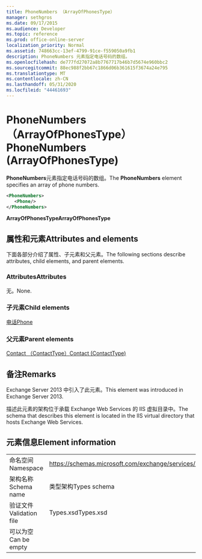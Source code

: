 ```yaml
---
title: PhoneNumbers （ArrayOfPhonesType）
manager: sethgros
ms.date: 09/17/2015
ms.audience: Developer
ms.topic: reference
ms.prod: office-online-server
localization_priority: Normal
ms.assetid: 748663cc-13ef-4799-91ce-f559050a9fb1
description: PhoneNumbers 元素指定电话号码的数组。
ms.openlocfilehash: de777fd27072a8b7767717b46b7d5674e960bbc2
ms.sourcegitcommit: 88ec988f2bb67c1866d06b361615f3674a24e795
ms.translationtype: MT
ms.contentlocale: zh-CN
ms.lasthandoff: 05/31/2020
ms.locfileid: "44461693"
---
```

# <a name="phonenumbers-arrayofphonestype"></a><span data-ttu-id="42c49-103">PhoneNumbers （ArrayOfPhonesType）</span><span class="sxs-lookup"><span data-stu-id="42c49-103">PhoneNumbers (ArrayOfPhonesType)</span></span>

<span data-ttu-id="42c49-104">**PhoneNumbers**元素指定电话号码的数组。</span><span class="sxs-lookup"><span data-stu-id="42c49-104">The **PhoneNumbers** element specifies an array of phone numbers.</span></span> 
  
```XML
<PhoneNumbers>
   <Phone/>
</PhoneNumbers>
```

 <span data-ttu-id="42c49-105">**ArrayOfPhonesType**</span><span class="sxs-lookup"><span data-stu-id="42c49-105">**ArrayOfPhonesType**</span></span>
## <a name="attributes-and-elements"></a><span data-ttu-id="42c49-106">属性和元素</span><span class="sxs-lookup"><span data-stu-id="42c49-106">Attributes and elements</span></span>

<span data-ttu-id="42c49-107">下面各部分介绍了属性、子元素和父元素。</span><span class="sxs-lookup"><span data-stu-id="42c49-107">The following sections describe attributes, child elements, and parent elements.</span></span>
  
### <a name="attributes"></a><span data-ttu-id="42c49-108">Attributes</span><span class="sxs-lookup"><span data-stu-id="42c49-108">Attributes</span></span>

<span data-ttu-id="42c49-109">无。</span><span class="sxs-lookup"><span data-stu-id="42c49-109">None.</span></span>
  
### <a name="child-elements"></a><span data-ttu-id="42c49-110">子元素</span><span class="sxs-lookup"><span data-stu-id="42c49-110">Child elements</span></span>

[<span data-ttu-id="42c49-111">电话</span><span class="sxs-lookup"><span data-stu-id="42c49-111">Phone</span></span>](phone.md)
  
### <a name="parent-elements"></a><span data-ttu-id="42c49-112">父元素</span><span class="sxs-lookup"><span data-stu-id="42c49-112">Parent elements</span></span>

[<span data-ttu-id="42c49-113">Contact （ContactType）</span><span class="sxs-lookup"><span data-stu-id="42c49-113">Contact (ContactType)</span></span>](contact-contacttype.md)
  
## <a name="remarks"></a><span data-ttu-id="42c49-114">备注</span><span class="sxs-lookup"><span data-stu-id="42c49-114">Remarks</span></span>

<span data-ttu-id="42c49-115">Exchange Server 2013 中引入了此元素。</span><span class="sxs-lookup"><span data-stu-id="42c49-115">This element was introduced in Exchange Server 2013.</span></span>
  
<span data-ttu-id="42c49-116">描述此元素的架构位于承载 Exchange Web Services 的 IIS 虚拟目录中。</span><span class="sxs-lookup"><span data-stu-id="42c49-116">The schema that describes this element is located in the IIS virtual directory that hosts Exchange Web Services.</span></span>
  
## <a name="element-information"></a><span data-ttu-id="42c49-117">元素信息</span><span class="sxs-lookup"><span data-stu-id="42c49-117">Element information</span></span>

|||
|:-----|:-----|
|<span data-ttu-id="42c49-118">命名空间</span><span class="sxs-lookup"><span data-stu-id="42c49-118">Namespace</span></span>  <br/> |https://schemas.microsoft.com/exchange/services/2006/types  <br/> |
|<span data-ttu-id="42c49-119">架构名称</span><span class="sxs-lookup"><span data-stu-id="42c49-119">Schema name</span></span>  <br/> |<span data-ttu-id="42c49-120">类型架构</span><span class="sxs-lookup"><span data-stu-id="42c49-120">Types schema</span></span>  <br/> |
|<span data-ttu-id="42c49-121">验证文件</span><span class="sxs-lookup"><span data-stu-id="42c49-121">Validation file</span></span>  <br/> |<span data-ttu-id="42c49-122">Types.xsd</span><span class="sxs-lookup"><span data-stu-id="42c49-122">Types.xsd</span></span>  <br/> |
|<span data-ttu-id="42c49-123">可以为空</span><span class="sxs-lookup"><span data-stu-id="42c49-123">Can be empty</span></span>  <br/> ||
   

